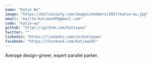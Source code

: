 ```yaml
---
name: "Katie Wu"
image: "https://bellsociety.com/images/members/2017/katie-wu.jpg"
email: "mailto:katiewu95@gmail.com"
code: "katie-wu"
github: "https://github.com/katieywu"
twitter: ""
linkedin: "https://linkedin.com/in/katieywu"
facebook: "https://facebook.com/katiewu95"
---
```

Average design-gineer, expert parallel parker.